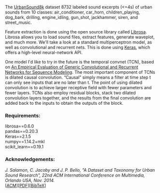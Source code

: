 The [UrbanSound8k](https://serv.cusp.nyu.edu/projects/urbansounddataset/urbansound8k.html) dataset 8732 labeled sound excerpts (<=4s) of urban sounds from 10 classes: air_conditioner, car_horn, 
children_playing, dog_bark, drilling, engine_idling, gun_shot, jackhammer, siren, and street_music.

Feature extraction is done using the open source library called [Librosa](http://librosa.github.io/). Librosa allows you to load sound files, extract features, generate waveplot, and much more. We'll take a look at a standard multiperceptron model, as well as convolutional and recurrent nets. This is done using [Keras](https://keras.io/), which offers a high-level neural-network API.

One model I'd like to try in the future is the temporal convnet (TCN), based on [An Empirical Evaluation of Generic Convolutional and Recurrent Networks for Sequence Modeling](https://arxiv.org/pdf/1803.01271.pdf). The most important component of TCNs is dilated causal convolution. “Causal” simply means a filter at time step t can only see inputs that are no later than t. The point of using dilated convolution is to achieve larger receptive field with fewer parameters and fewer layers. TCNs also employ residual blocks, stack two dilated convolution layers together, and the results from the final convolution are added back to the inputs to obtain the outputs of the block.

### Requirements:
librosa==0.6.0 <br>
pandas==0.20.3 <br>
Keras==2.1.5 <br>
numpy==1.14.2+mkl <br>
scikit_learn==0.19.1 <br>

### Acknowledgements:
*J. Salamon, C. Jacoby and J. P. Bello, "A Dataset and Taxonomy for Urban Sound Research", 22nd ACM International Conference on Multimedia, Orlando USA, Nov. 2014.* <br>
[[ACM](https://dl.acm.org/citation.cfm?id=2655045)][[PDF](http://www.justinsalamon.com/uploads/4/3/9/4/4394963/salamon_urbansound_acmmm14.pdf)][[BibTeX](http://www.justinsalamon.com/uploads/4/3/9/4/4394963/salamon_urbansound_acmmm14.bib)]

